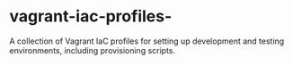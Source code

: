 # vagrant-iac-profiles-
A collection of Vagrant IaC profiles for setting up development and testing environments, including provisioning scripts.

